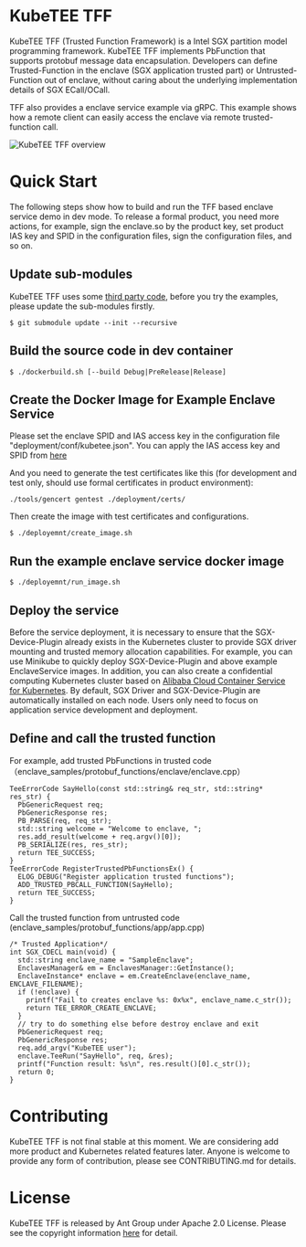 # KubeTEE TFF

KubeTEE TFF (Trusted Function Framework) is a Intel SGX partition model programming framework.
KubeTEE TFF implements PbFunction that supports protobuf message data encapsulation.
Developers can define Trusted-Function in the enclave (SGX application trusted part) or
Untrusted-Function out of enclave, without caring about the underlying implementation details of SGX ECall/OCall.

TFF also provides a enclave service example via gRPC. This example shows how a remote client can easily
access the enclave via remote trusted-function call.

![KubeTEE TFF overview](https://github.com/SOFAEnclave/trusted-function-framework/blob/master/docs/tff.jpg)


# Quick Start

The following steps show how to build and run the TFF based enclave service demo in dev mode.
To release a formal product, you need more actions, for example, sign the enclave.so by the product key,
set product IAS key and SPID in the configuration files, sign the configuration files, and so on.

## Update sub-modules

KubeTEE TFF uses some [third party code](https://github.com/SOFAEnclave/trusted-function-framework/blob/master/THIRD-PARTY-NOTICES),
before you try the examples, please update the sub-modules firstly.

```
$ git submodule update --init --recursive
```

## Build the source code in dev container

```
$ ./dockerbuild.sh [--build Debug|PreRelease|Release]
```

## Create the Docker Image for Example Enclave Service

Please set the enclave SPID and IAS access key in the configuration file "deployment/conf/kubetee.json".
You can apply the IAS access key and SPID from [here](https://api.portal.trustedservices.intel.com/EPID-attestation)

And you need to generate the test certificates like this (for development and test only, should use formal certificates in product environment):

```
./tools/gencert gentest ./deployment/certs/
```

Then create the image with test certificates and configurations.

```
$ ./deployemnt/create_image.sh
```

## Run the example enclave service docker image

```
$ ./deployemnt/run_image.sh
```

## Deploy the service

Before the service deployment, it is necessary to ensure that the SGX-Device-Plugin already
exists in the Kubernetes cluster to provide SGX driver mounting and trusted memory allocation
capabilities.
For example, you can use Minikube to quickly deploy SGX-Device-Plugin and above example EnclaveService images.
In addition, you can also create a confidential computing Kubernetes cluster based on
[Alibaba Cloud Container Service for Kubernetes](https://www.aliyun.com/product/kubernetes).
By default, SGX Driver and SGX-Device-Plugin are automatically installed on each node.
Users only need to focus on application service development and deployment.


## Define and call the trusted function

For example, add trusted PbFunctions in trusted code （enclave_samples/protobuf_functions/enclave/enclave.cpp）

```
TeeErrorCode SayHello(const std::string& req_str, std::string* res_str) {
  PbGenericRequest req;
  PbGenericResponse res;
  PB_PARSE(req, req_str);
  std::string welcome = "Welcome to enclave, ";
  res.add_result(welcome + req.argv()[0]);
  PB_SERIALIZE(res, res_str);
  return TEE_SUCCESS;
}
TeeErrorCode RegisterTrustedPbFunctionsEx() {
  ELOG_DEBUG("Register application trusted functions");
  ADD_TRUSTED_PBCALL_FUNCTION(SayHello);
  return TEE_SUCCESS;
}
```

Call the trusted function from untrusted code (enclave_samples/protobuf_functions/app/app.cpp)

```
/* Trusted Application*/
int SGX_CDECL main(void) {
  std::string enclave_name = "SampleEnclave";
  EnclavesManager& em = EnclavesManager::GetInstance();
  EnclaveInstance* enclave = em.CreateEnclave(enclave_name, ENCLAVE_FILENAME);
  if (!enclave) {
    printf("Fail to creates enclave %s: 0x%x", enclave_name.c_str());
    return TEE_ERROR_CREATE_ENCLAVE;
  }
  // try to do something else before destroy enclave and exit
  PbGenericRequest req;
  PbGenericResponse res;
  req.add_argv("KubeTEE user");
  enclave.TeeRun("SayHello", req, &res);
  printf("Function result: %s\n", res.result()[0].c_str());
  return 0;
}
```


# Contributing

KubeTEE TFF is not final stable at this moment. We are considering add more product and Kubernetes related features later.
Anyone is welcome to provide any form of contribution, please see CONTRIBUTING.md for details.


# License

KubeTEE TFF is released by Ant Group under Apache 2.0 License.
Please see the copyright information [here](https://github.com/SOFAEnclave/trusted-function-framework/blob/master/LICENSE) for detail.
